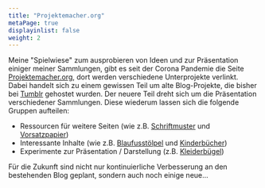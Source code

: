```yaml
---
title: "Projektemacher.org"
metaPage: true
displayinlist: false
weight: 2
---
```


Meine "Spielwiese" zum ausprobieren von Ideen und zur Präsentation einiger meiner Sammlungen, gibt es seit der Corona Pandemie die Seite [Projektemacher.org](https://projektemacher.org), dort werden verschiedene Unterprojekte verlinkt. Dabei handelt sich zu einem gewissen Teil um alte Blog-Projekte, die bisher bei [Tumblr](https://tumblr.com) gehostet wurden. Der neuere Teil dreht sich um die Präsentation verschiedener Sammlungen. Diese wiederum lassen sich die folgende Gruppen aufteilen:
 * Ressourcen für weitere Seiten (wie z.B. [Schriftmuster](https://schriftmuster.projektemacher.org/) und [Vorsatzpapier](https://vorsatzpapier.projektemacher.org/))
 * Interessante Inhalte (wie z.B. [Blaufusstölpel](https://blaufusstölpel.de/) und [Kinderbücher](https://kinderbücher.projektemacher.org/))
 * Experimente zur Präsentation / Darstellung (z.B. [Kleiderbügel](https://kleiderbügel.blaufusstölpel.de/))

Für die Zukunft sind nicht nur kontinuierliche Verbesserung an den bestehenden Blog geplant, sondern auch noch einige neue...
